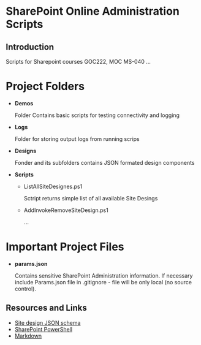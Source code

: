 # SharePoint Online Administration Scripts 
## Introduction 
Scripts for Sharepoint courses GOC222, MOC MS-040 ...

# Project Folders

* **Demos**

    Folder Contains basic scripts for testing connectivity and logging

* **Logs**

    Folder for storing output logs from running scrips

* **Designs**

    Fonder and its subfolders contains JSON formated design components

* **Scripts**

    * ListAllSiteDesignes.ps1

        Sctript returns simple list of all available Site Desings

    * AddInvokeRemoveSiteDesign.ps1

        ...

# Important Project Files

* **params.json**

    Contains sensitive SharePoint Administration information. If necessary include Params.json file in .gitignore - file will be only local (no source control).

## Resources and Links

- [Site design JSON schema](https://docs.microsoft.com/en-us/sharepoint/dev/declarative-customization/site-design-json-schema)
- [SharePoint PowerShell](https://docs.microsoft.com/en-us/powershell/sharepoint/?view=sharepoint-ps)
- [Markdown](https://commonmark.org/help/)